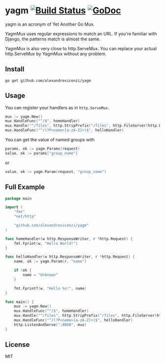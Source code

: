 # yagm [![Build Status](https://travis-ci.org/alexandrevicenzi/yagm.svg?branch=master)](https://travis-ci.org/alexandrevicenzi/yagm) [![GoDoc](https://godoc.org/github.com/alexandrevicenzi/yagm?status.svg)](http://godoc.org/github.com/alexandrevicenzi/yagm)

yagm is an acronym of Yet Another Go Mux.

YagmMux uses regular expressions to match an URL.
If you're familiar with Django, the patterns match is almost the same.

YagmMux is also very close to http.ServeMux.
You can replace your actual http.ServeMux by YagmMux without any problem.

## Install

`go get github.com/alexandrevicenzi/yagm`

## Usage

You can register your handlers as in `http.ServeMux`.

```go
mux := yagm.New()
mux.HandleFunc("^/$", homeHandler)
mux.Handle("^/files", http.StripPrefix("/files", http.FileServer(http.Dir("./"))))
mux.HandleFunc("^/(?P<name>[a-zA-Z]+)$", helloHandler)
```

You can get the value of named groups with

```go
params, ok := yagm.Params(request)
value, ok := params["group_name"]
```

or

```go
value, ok := yagm.Param(request, "group_name")
```

## Full Example

```go
package main

import (
    "fmt"
    "net/http"

    "github.com/alexandrevicenzi/yagm"
)

func homeHandler(w http.ResponseWriter, r *http.Request) {
    fmt.Fprint(w, "Hello World!")
}

func helloHandler(w http.ResponseWriter, r *http.Request) {
    name, ok := yagm.Param(r, "name")

    if !ok {
        name = "Unknown"
    }

    fmt.Fprintf(w, "Hello %s!", name)
}

func main() {
    mux := yagm.New()
    mux.HandleFunc("^/$", homeHandler)
    mux.Handle("^/files", http.StripPrefix("/files", http.FileServer(http.Dir("./"))))
    mux.HandleFunc("^/(?P<name>[a-zA-Z]+)$", helloHandler)
    http.ListenAndServe(":8000", mux)
}
```

## License

MIT
